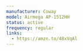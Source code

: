 ```yaml
---
manufacturer: Coway
model: Airmega AP-1512HH
status: active
frequency: regular
links:
  - https://amzn.to/48xVqAl
---
```

